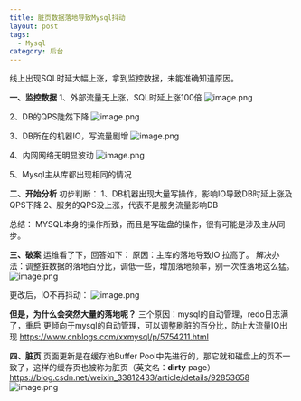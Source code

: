 ```yaml
---
title: 脏页数据落地导致Mysql抖动
layout: post
tags:
  - Mysql
category: 后台
---
```

线上出现SQL时延大幅上涨，拿到监控数据，未能准确知道原因。

**一、监控数据**
1、外部流量无上涨，SQL时延上涨100倍
![image.png](https://upload-images.jianshu.io/upload_images/3796089-052f662d0c77cff6.png?imageMogr2/auto-orient/strip%7CimageView2/2/w/1240)

2、DB的QPS陡然下降
![image.png](https://upload-images.jianshu.io/upload_images/3796089-aa11cf6409faba6e.png?imageMogr2/auto-orient/strip%7CimageView2/2/w/1240)


3、DB所在的机器IO，写流量剧增
![image.png](https://upload-images.jianshu.io/upload_images/3796089-f79166937ee5c7af.png?imageMogr2/auto-orient/strip%7CimageView2/2/w/1240)

4、内网网络无明显波动
![image.png](https://upload-images.jianshu.io/upload_images/3796089-82eb6440cbe205c2.png?imageMogr2/auto-orient/strip%7CimageView2/2/w/1240)

5、Mysql主从库都出现相同的情况

**二、开始分析**
初步判断：
1、DB机器出现大量写操作，影响IO导致DB时延上涨及QPS下降
2、服务的QPS没上涨，代表不是服务流量影响DB

总结：
MYSQL本身的操作所致，而且是写磁盘的操作，很有可能是涉及主从同步。

**三、破案**
运维看了下，回答如下：
原因：主库的落地导致IO 拉高了。
解决办法：调整脏数据的落地百分比，调低一些，增加落地频率，别一次性落地这么猛。
![image.png](https://upload-images.jianshu.io/upload_images/3796089-4eef1f6ecba5d5e4.png?imageMogr2/auto-orient/strip%7CimageView2/2/w/1240)

更改后，IO不再抖动：
![image.png](https://upload-images.jianshu.io/upload_images/3796089-ddc65a15b60907bf.png?imageMogr2/auto-orient/strip%7CimageView2/2/w/1240)

**但是，为什么会突然大量的落地呢？**
三个原因：mysql的自动管理，redo日志满了，重启
更倾向于mysql的自动管理，可以调整刷脏的百分比，防止大流量IO出现
https://www.cnblogs.com/xxmysql/p/5754211.html

**四、脏页**
页面更新是在缓存池Buffer Pool中先进行的，那它就和磁盘上的页不一致了，这样的缓存页也被称为脏页（英文名：**dirty** page）
https://blog.csdn.net/weixin_33812433/article/details/92853658
![image.png](https://upload-images.jianshu.io/upload_images/3796089-90f8fbd80d1fca44.png?imageMogr2/auto-orient/strip%7CimageView2/2/w/1240)
